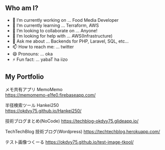 
<!--
**okdyy75/okdyy75** is a ✨ _special_ ✨ repository because its `README.md` (this file) appears on your GitHub profile.

Here are some ideas to get you started:

- 🔭 I’m currently working on ...
- 🌱 I’m currently learning ...
- 👯 I’m looking to collaborate on ...
- 🤔 I’m looking for help with ...
- 💬 Ask me about ...
- 📫 How to reach me: ...
- 😄 Pronouns: ...
- ⚡ Fun fact: ...
-->

## Who am I?
- 🔭 I’m currently working on ... Food Media Developer
- 🌱 I’m currently learning ... Terraform, AWS
- 👯 I’m looking to collaborate on ... Anyone!
- 🤔 I’m looking for help with ... AWS(Infrastructure)
- 💬 Ask me about ... Backends for PHP, Laravel, SQL, etc...
- 📫 How to reach me: ... twitter
- 😄 Pronouns: ... oka
- ⚡ Fun fact: ... yabaT ha iizo


## My Portfolio

メモ共有アプリ MemoMemo  
https://memomemo-e1fe0.firebaseapp.com/

半径検索ツール Hankei250  
https://okdyy75.github.io/Hankei250/

技術ブログまとめ(NoCode)
https://techblog-okdyy75.glideapp.io/

TechTechBlog 技術ブログ(Wordpress)
https://techtechblog.herokuapp.com/

テスト画像つくーる
https://okdyy75.github.io/test-image-tkool/




